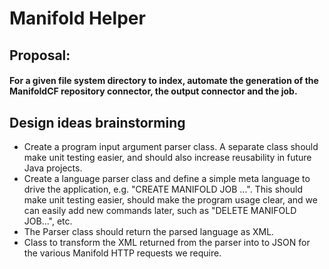 # Manifold Helper  

## Proposal:  
#### For a given file system directory to index, automate the generation of the ManifoldCF repository connector, the output connector and the job. 

## Design ideas brainstorming  
* Create a program input argument parser class. A separate class should make unit testing easier, and should also increase reusability 
in future Java projects.
* Create a language parser class and define a simple meta language to drive the application, e.g.
"CREATE MANIFOLD JOB ...". This should make unit testing easier, should make the program usage clear, and we can easily add new commands 
later, such as "DELETE MANIFOLD JOB...", etc.
* The Parser class should return the parsed language as XML.
* Class to transform the XML returned from the parser into to JSON for the various Manifold HTTP requests we require.
 
